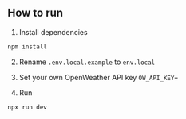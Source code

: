## How to run
1. Install dependencies
```bash
npm install
```

2. Rename `.env.local.example` to `env.local`

3. Set your own OpenWeather API key `OW_API_KEY=`

4. Run
```bash
npx run dev
```
